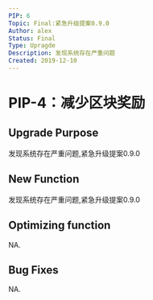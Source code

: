 ```yaml
---
PIP: 6
Topic: Final:紧急升级提案0.9.0
Author: alex
Status: Final
Type: Upragde
Description: 发现系统存在严重问题
Created: 2019-12-10
---
```


# PIP-4：减少区块奖励

## Upgrade Purpose

发现系统存在严重问题,紧急升级提案0.9.0

## New Function

发现系统存在严重问题,紧急升级提案0.9.0

## Optimizing function

NA.

## Bug Fixes

NA.


